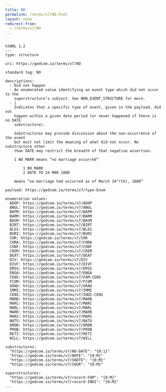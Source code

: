 ```yaml
---
title: NO
permalink: /terms/v7/NO.html
layout: none
redirect-from:
  - /terms/v7/NO
...
```


```

%YAML 1.2
---
type: structure

uri: https://gedcom.io/terms/v7/NO

standard tag: NO

descriptions:
  - Did not happen
  - An enumerated value identifying an event type which did not occur to the
    superstructure’s subject. See NON_EVENT_STRUCTURE for more.
  - |
    Indicates that a specific type of event, given in the payload, did not
    happen within a given date period (or never happened if there is no DATE
    substructure).
    
    Substructures may provide discussion about the non-occurrence of the event
    but must not limit the meaning of what did not occur. No substructure other
    than DATE may restrict the breadth of that negative assertion.
    
    1 NO MARR means “no marriage occurred”
    
        1 NO MARR
        2 DATE TO 24 MAR 1880
    
    means “no marriage had occurred as of March 24^(th), 1880”

payload: https://gedcom.io/terms/v7/type-Enum

enumeration values:
  ADOP: https://gedcom.io/terms/v7/ADOP
  ANUL: https://gedcom.io/terms/v7/ANUL
  BAPM: https://gedcom.io/terms/v7/BAPM
  BARM: https://gedcom.io/terms/v7/BARM
  BASM: https://gedcom.io/terms/v7/BASM
  BIRT: https://gedcom.io/terms/v7/BIRT
  BLES: https://gedcom.io/terms/v7/BLES
  BURI: https://gedcom.io/terms/v7/BURI
  CHR: https://gedcom.io/terms/v7/CHR
  CHRA: https://gedcom.io/terms/v7/CHRA
  CONF: https://gedcom.io/terms/v7/CONF
  CREM: https://gedcom.io/terms/v7/CREM
  DEAT: https://gedcom.io/terms/v7/DEAT
  DIV: https://gedcom.io/terms/v7/DIV
  DIVF: https://gedcom.io/terms/v7/DIVF
  EMIG: https://gedcom.io/terms/v7/EMIG
  ENGA: https://gedcom.io/terms/v7/ENGA
  CENS: https://gedcom.io/terms/v7/FAM-CENS
  FCOM: https://gedcom.io/terms/v7/FCOM
  GRAD: https://gedcom.io/terms/v7/GRAD
  IMMI: https://gedcom.io/terms/v7/IMMI
  CENS: https://gedcom.io/terms/v7/INDI-CENS
  MARB: https://gedcom.io/terms/v7/MARB
  MARC: https://gedcom.io/terms/v7/MARC
  MARL: https://gedcom.io/terms/v7/MARL
  MARR: https://gedcom.io/terms/v7/MARR
  MARS: https://gedcom.io/terms/v7/MARS
  NATU: https://gedcom.io/terms/v7/NATU
  ORDN: https://gedcom.io/terms/v7/ORDN
  PROB: https://gedcom.io/terms/v7/PROB
  RETI: https://gedcom.io/terms/v7/RETI
  WILL: https://gedcom.io/terms/v7/WILL

substructures:
  "https://gedcom.io/terms/v7/NO-DATE": "{0:1}"
  "https://gedcom.io/terms/v7/NOTE": "{0:M}"
  "https://gedcom.io/terms/v7/SNOTE": "{0:M}"
  "https://gedcom.io/terms/v7/SOUR": "{0:M}"

superstructures:
  "https://gedcom.io/terms/v7/record-FAM": "{0:M}"
  "https://gedcom.io/terms/v7/record-INDI": "{0:M}"
...

```

